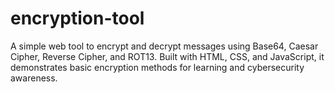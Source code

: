 # encryption-tool
A simple web tool to encrypt and decrypt messages using Base64, Caesar Cipher, Reverse Cipher, and ROT13. Built with HTML, CSS, and JavaScript, it demonstrates basic encryption methods for learning and cybersecurity awareness.
